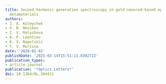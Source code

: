 ```yaml
---
title: Second-harmonic generation spectroscopy in gold nanorod-based epsilon-near-zero
  metamaterials
authors:
- I. A. Kolmychek
- V. B. Novikov
- I. V. Malysheva
- A. P. Leontiev
- K. S. Napolskii
- T. V. Murzina
date: '2020-01-01'
publishDate: '2025-03-14T15:51:11.830272Z'
publication_types:
- article-journal
publication: '*Optics Letters*'
doi: 10.1364/OL.384411
---
```

